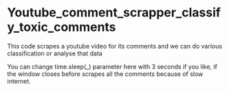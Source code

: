 # Youtube_comment_scrapper_classify_toxic_comments
This code scrapes a youtube video for its comments and we can do various classification or analyse that data

You can change time.sleep(_) parameter here with 3 seconds if you like, if the window closes before scrapes all the comments because of slow internet.
